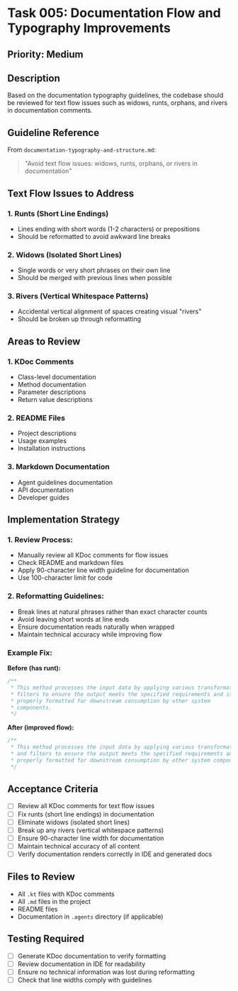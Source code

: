 # Task 005: Documentation Flow and Typography Improvements

## Priority: Medium

## Description
Based on the documentation typography guidelines, the codebase should be reviewed for text flow issues such as widows, runts, orphans, and rivers in documentation comments.

## Guideline Reference
From `documentation-typography-and-structure.md`:
> "Avoid text flow issues: widows, runts, orphans, or rivers in documentation"

## Text Flow Issues to Address

### 1. Runts (Short Line Endings)
- Lines ending with short words (1-2 characters) or prepositions
- Should be reformatted to avoid awkward line breaks

### 2. Widows (Isolated Short Lines)
- Single words or very short phrases on their own line
- Should be merged with previous lines when possible

### 3. Rivers (Vertical Whitespace Patterns)
- Accidental vertical alignment of spaces creating visual "rivers"
- Should be broken up through reformatting

## Areas to Review

### 1. KDoc Comments
- Class-level documentation
- Method documentation  
- Parameter descriptions
- Return value descriptions

### 2. README Files
- Project descriptions
- Usage examples
- Installation instructions

### 3. Markdown Documentation
- Agent guidelines documentation
- API documentation
- Developer guides

## Implementation Strategy

### 1. Review Process:
- Manually review all KDoc comments for flow issues
- Check README and markdown files
- Apply 90-character line width guideline for documentation
- Use 100-character limit for code

### 2. Reformatting Guidelines:
- Break lines at natural phrases rather than exact character counts
- Avoid leaving short words at line ends
- Ensure documentation reads naturally when wrapped
- Maintain technical accuracy while improving flow

### Example Fix:
**Before (has runt):**
```kotlin
/**
 * This method processes the input data by applying various transformations and
 * filters to ensure the output meets the specified requirements and is
 * properly formatted for downstream consumption by other system
 * components.
 */
```

**After (improved flow):**
```kotlin
/**
 * This method processes the input data by applying various transformations
 * and filters to ensure the output meets the specified requirements and is
 * properly formatted for downstream consumption by other system components.
 */
```

## Acceptance Criteria
- [ ] Review all KDoc comments for text flow issues
- [ ] Fix runts (short line endings) in documentation
- [ ] Eliminate widows (isolated short lines)  
- [ ] Break up any rivers (vertical whitespace patterns)
- [ ] Ensure 90-character line width for documentation
- [ ] Maintain technical accuracy of all content
- [ ] Verify documentation renders correctly in IDE and generated docs

## Files to Review
- All `.kt` files with KDoc comments
- All `.md` files in the project
- README files
- Documentation in `.agents` directory (if applicable)

## Testing Required
- [ ] Generate KDoc documentation to verify formatting
- [ ] Review documentation in IDE for readability
- [ ] Ensure no technical information was lost during reformatting
- [ ] Check that line widths comply with guidelines